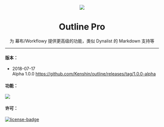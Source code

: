 <p align="center"><img src="http://ksria.qiniudn.com/logo@outline.png" /></p>
<h1 align="center">Outline Pro</h1>
<p align="center">为 幕布/Workflowy 提供更高级的功能，类似 Dynalist 的 Markdown 支持等</p>

***

#### 版本：

- 2018-07-17  
  Alpha 1.0.0 <https://github.com/Kenshin/outline/releases/tag/1.0.0-alpha>

#### 功能：

![](http://ksria.qiniudn.com/introduce@outline.png)

#### 许可：
[![license-badge]][license-link]

<!-- Link -->
[license-badge]:    https://img.shields.io/github/license/mashape/apistatus.svg
[license-link]:     https://opensource.org/licenses/MIT